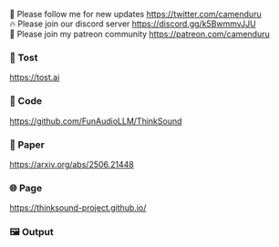 🐣 Please follow me for new updates https://twitter.com/camenduru <br />
🔥 Please join our discord server https://discord.gg/k5BwmmvJJU <br />
🥳 Please join my patreon community https://patreon.com/camenduru <br />

###  🥪 Tost
https://tost.ai

### 🧬 Code
https://github.com/FunAudioLLM/ThinkSound

### 📄 Paper
https://arxiv.org/abs/2506.21448

### 🌐 Page
https://thinksound-project.github.io/

### 🖼 Output

